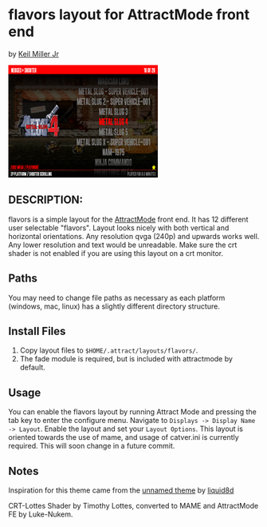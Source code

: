 # flavors layout for AttractMode front end

by [Keil Miller Jr](http://keilmillerjr.com)

![Image of layout](layout.png)

## DESCRIPTION:

flavors is a simple layout for the [AttractMode](http://attractmode.org) front end. It has 12 different user selectable "flavors". Layout looks nicely with both vertical and horizontal orientations. Any resolution qvga (240p) and upwards works well. Any lower resolution and text would be unreadable. Make sure the crt shader is not enabled if you are using this layout on a crt monitor.

## Paths

You may need to change file paths as necessary as each platform (windows, mac, linux) has a slightly different directory structure.

## Install Files

1. Copy layout files to `$HOME/.attract/layouts/flavors/`.
2. The fade module is required, but is included with attractmode by default.

## Usage

You can enable the flavors layout by running Attract Mode and pressing the tab key to enter the configure menu. Navigate to `Displays -> Display Name -> Layout`. Enable the layout and set your `Layout Options`. This layout is oriented towards the use of mame, and usage of catver.ini is currently required. This will soon change in a future commit.

## Notes

Inspiration for this theme came from the [unnamed theme](http://forum.attractmode.org/index.php?topic=1231.0) by [liquid8d](http://forum.attractmode.org/index.php?action=profile;u=4)

CRT-Lottes Shader by Timothy Lottes, converted to MAME and AttractMode FE by Luke-Nukem.
